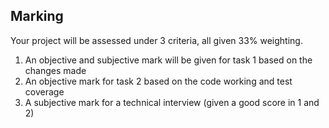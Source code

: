 ## Marking

Your project will be assessed under 3 criteria, all given 33% weighting.

1. An objective and subjective mark will be given for task 1 based on the changes made
2. An objective mark for task 2 based on the code working and test coverage
3. A subjective mark for a technical interview (given a good score in 1 and 2)


